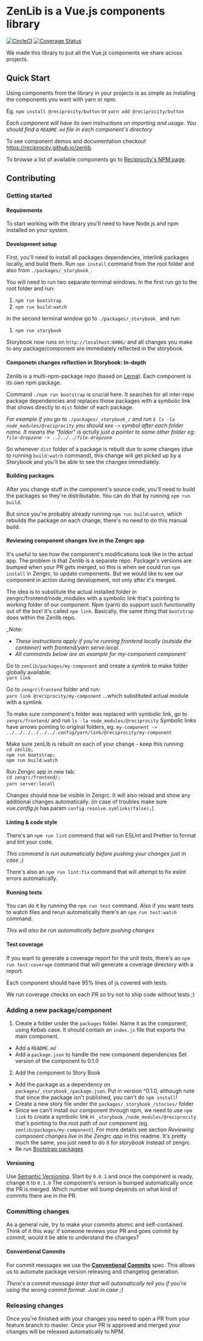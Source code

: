 # ZenLib is a Vue.js components library

[![CircleCI](https://circleci.com/gh/reciprocity/zenlib.svg?style=svg)](https://circleci.com/gh/reciprocity/zenlib) [![Coverage Status](https://coveralls.io/repos/github/reciprocity/zenlib/badge.svg?branch=master)](https://coveralls.io/github/reciprocity/zenlib?branch=master)

We made this library to put all the Vue.js components we share across projects.

## Quick Start

Using components from the library in your projects is as simple as installing the components you want with yarn or npm.

Eg.
`npm install @reciprocity/button`
or
`yarn add @reciprocity/button`

*Each component will have its own instructions on importing and usage. You should find a `README.md` file in each component's directory*

To see component demos and documentation checkout https://reciprocity.github.io/zenlib.

To browse a list of available components go to [Reciprocity's NPM page](https://www.npmjs.com/org/reciprocity).

## Contributing

### Getting started

#### Requirements

To start working with the library you'll need to have Node.js and npm installed on your system.

#### Development setup

First, you'll need to install all packages dependencies, interlink packages locally, and build them. Run `npm install` command from the root folder and also from `./packages/_storybook_`.

You will need to run two separate terminal windows. In the first run go to the root folder and run:
1. `npm run bootstrap`
2. `npm run build:watch`

In the second terminal window go to `./packages/_storybook_` and run:
1. `npm run storybook`

Storybook now runs on `http://localhost:6006/` and all changes you make to any package/component are immediately reflected in the storybook.

#### Componetn changes reflection in Storybook: In-depth
Zenlib is a multi-npm-package repo (based on [Lerna](https://github.com/lerna/lerna)). Each component is its own npm package.

Command `./npm run bootstrap` is crucial here. It searches for all inter-repo package dependencies and replaces those packages with a symbolic link that shows directly to `dist` folder of each package.

_For example if you go to `./packages/_storybook_/` and run `$ ls -la node_modules/@reciprocity` you should see `->` symbol after each folder name. It means the "folder" is actully just a pointer to some other folder eg: `file-dropzone -> ../../../file-dropzone`_

So whenever `dist` folder of a package is rebuilt due to some changes (due to running `build:watch` command), this change will get picked up by a Storybook and you'll be able to see the changes immediately.

#### Building packages

After you change stuff in the component's source code, you'll need to build the packages so they're distributable. You can do that by running `npm run build`.

But since you're probably already running `npm run build:watch`, which rebuilds the package on each change, there's no need to do this manual build.

#### Reviewing component changes live in the Zengrc app

It's useful to see how the component's modifications look like in the actual app. The problem is that Zenlib is a separate repo. Package's versions are bumped when your PR gets merged, so this is when we could run `npm install` in Zengrc, to update components. But we would like to see our component in action during development, not only after it's merged.

The idea is to substitute the actual installed folder in zengrc/frontend/node_modules with a symbolic link that's pointing to working folder of our component. Npm (yarn) do support such functionality out of the box! It's called `npm link`.
Basically, the same thing that `bootstrap` does within the Zenlib repo.

_Note:
- _These instructions apply if you're running frontend locally (outside the container) with frontend/yarn serve:local._
- _All commands below are an example for my-component component_

Go to `zenlib/packages/my-component` and create a symlink to make folder globally available:\
`yarn link`

Go to `zengrc\frontend` folder and run:\
`yarn link @reciprocity/my-component`
...which substituted actual module with a symlink

To make sure component's folder was replaced with symbolic link, go to `zengrc/frontend/` and run
`ls -la node_modules/@reciprocity`
Symbolic links have arrows pointing to original folders, eg. `my-component -> ../../../../../../.config/yarn/link/@reciprocity/my-component`

Make sure zenLib is rebuilt on each of your change - keep this running:\
`cd zenlib;`\
`npm run bootstrap;`\
`npm run build:watch`

Run Zengrc app in new tab:\
`cd zengrc/frontend/;`\
`yarn server:local`\

Changes should now be visible in Zengrc. It will also reload and show any additional changes automatically.
(in case of troubles make sure _vue.config.js_ has param `config.resolve.symlinks(false);`)

#### Linting & code style

There's an `npm run lint` command that will run ESLint and Prettier to format and lint your code.

_This command is run automatically before pushing your changes just in case ;)_

There's also an `npm run lint:fix` command that will attempt to fix eslint errors automatically.

#### Running tests

You can do it by running the `npm run test` command. Also if you want tests to watch files and rerun automatically there's an `npm run test:watch` command.

_This will also be run automatically before pushing changes_

#### Test coverage

If you want to generate a coverage report for the unit tests, there's an `npm run test:coverage` command that will generate a coverage directory with a report.

Each component should have 95% lines of js covered with tests.

We run coverage checks on each PR so try not to ship code without tests ;)

### Adding a new package/component

1. Create a folder under the `packages` folder. Name it as the component, using Kebab case. It should contain an `index.js` file that exports the main component.

- Add a `README.md`
- Add a `package.json` to handle the new component dependencies
  Set version of the component to 0.1.0

2. Add the component to Story Book

- Add the package as a dependency on `packages/_storybook_/package.json`. Put in version ^0.1.0, although note that since the package isn't published, you can't do `npm install`!
- Create a new story file under the `packages/_storybook_/stories/` folder
- Since we can't install our component through npm, we need to use `npm link` to create a symbolic link in `_storybook_/node_modules/@reciprocity` that's pointing to the root path of our component (eg. `zenlib/packages/my-component`).
  For more details see section *Reviewing component changes live in the Zengrc app* in this readme. It's pretty much the same, you just need to do it for _storybook_ instead of zengrc.
- Re run [Bootstrap packages](#bootstrap-packages)

#### Versioning

Use [Semantic Versioning](https://semver.org/). Start by `0.0.1` and once the component is ready, change it to `0.1.0`
The component's version is bumped automatically once the PR is merged. Which number will bump depends on what kind of commits there are in the PR.

### Committing changes

As a general rule, try to make your commits atomic and self-contained. Think of it this way: if someone reviews your PR and goes commit by commit, would it be able to understand the changes?

#### Conventional Commits

For commit messages we use the **[Conventional Commits](https://www.conventionalcommits.org)** spec. This allows us to automate package version releasing and changelog generation.

_There's a commit message linter that will automatically tell you if you're using the wrong commit format. Just in case ;)_

### Releasing changes

Once you're finished with your changes you need to open a PR from your feature branch to master. Once your PR is approved and merged your changes will be released automatically to NPM.
